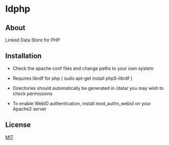 # ldphp

## About

Linked Data Store for PHP

## Installation

- Check the apache conf files and change paths to your own system

- Requires librdf for php ( sudo apt-get install php5-librdf )

- Directories should automatically be generated in /data/ you may wish to check permissions

- To enable WebID authentication, install mod_authn_webid on your Apache2 server

## License

[MIT](http://joe.mit-license.org)
